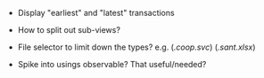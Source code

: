 - Display "earliest" and "latest" transactions
- How to split out sub-views?
- File selector to limit down the types? e.g. (*.coop.svc*) (*.sant.xlsx*)

- Spike into usings observable? That useful/needed?